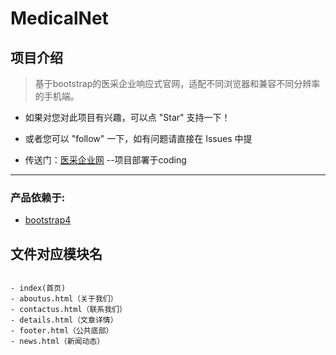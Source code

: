 # MedicalNet

## 项目介绍

> 基于bootstrap的医采企业响应式官网，适配不同浏览器和兼容不同分辨率的手机端。

* 如果对您对此项目有兴趣，可以点 "Star" 支持一下！

* 或者您可以 "follow" 一下，如有问题请直接在 Issues 中提

* 传送门：[医采企业网][2] --项目部署于coding

----------


### 产品依赖于:
 - [bootstrap4][1]


## 文件对应模块名
```

- index(首页)
- aboutus.html（关于我们）
- contactus.html（联系我们）
- details.html（文章详情）
- footer.html（公共底部）
- news.html（新闻动态）

```		


  [1]: https://getbootstrap.com/
  [2]: http://slx7up.coding-pages.com/page/index.html